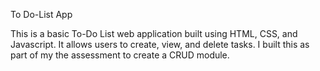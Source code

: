 To Do-List App

This is a basic To-Do List web application built using HTML, CSS, and Javascript. It allows users to create, view, and delete tasks. I built this as part of my the assessment to create a CRUD module.
